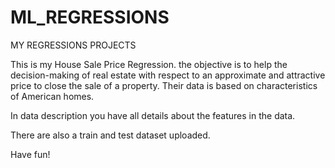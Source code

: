 # ML_REGRESSIONS
 MY REGRESSIONS PROJECTS
 
 This is my House Sale Price Regression. the objective is to help the decision-making of real estate with respect to an approximate and attractive price to close the sale of a property. Their data is based on characteristics of American homes.
 
 In data description you have all details about the features in the data.
 
 There are also a train and test dataset uploaded.
 
 Have fun!
